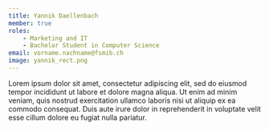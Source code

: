 ```yaml
---
title: Yannik Daellenbach
member: true
roles:
    - Marketing and IT
    - Bachelor Student in Computer Science
email: vorname.nachname@fsmib.ch
image: yannik_rect.png
---
```


Lorem ipsum dolor sit amet, consectetur adipiscing elit, sed do eiusmod tempor incididunt ut labore et dolore magna aliqua. Ut enim ad minim veniam, quis nostrud exercitation ullamco laboris nisi ut aliquip ex ea commodo consequat. Duis aute irure dolor in reprehenderit in voluptate velit esse cillum dolore eu fugiat nulla pariatur.